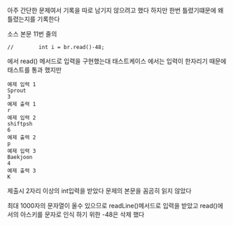 아주 간단한 문제여서 기록을 따로 남기지 않으려고 했다
하지만 한번 틀렸기떄문에 왜틀렸는지를 기록한다

소스 본문 11번 줄의
~~~ 
//        int i = br.read()-48;
~~~

에서 read() 메서드로 입력을 구현했는대
태스트케이스 에서는 입력이 한자리기 때문에 태스트를 통과 했지만 
~~~
예제 입력 1 
Sprout
3
예제 출력 1 
r
예제 입력 2 
shiftpsh
6
예제 출력 2 
p
예제 입력 3 
Baekjoon
4
예제 출력 3
K
~~~

제출시 2자리 이상의 int입력을 받았다
문제의 본문을 꼼곰히 읽지 않았다  

최대 1000자의 문자열이 올수 있으므로 readLine()메서드로 입력을 받았고
read()에서의 아스키를 문자로 인식 하기 위한 -48은 삭제 했다

